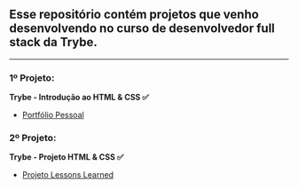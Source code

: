 <h2>Esse repositório contém projetos que venho desenvolvendo no curso de desenvolvedor full stack da Trybe.</h2>
<hr>
<h3>1º Projeto:</h3>
<strong>Trybe - Introdução ao HTML & CSS ✅</strong>
<ul>
<li><a href="https://tgus17.github.io/gustavo-oliva-github-io/Portfolio_Web/" target="_blank">Portfólio Pessoal</a></li>
</ul>

<h3>2º Projeto:</h3>
<strong>Trybe - Projeto HTML & CSS ✅</strong>
<ul>
<li><a href="https://tgus17.github.io/gustavo-oliva-github-io/Projeto1-HTML/" target="_blank">Projeto Lessons Learned</a></li>
</ul>

